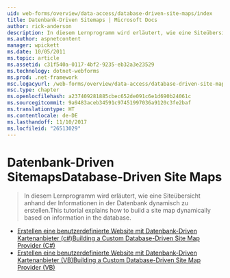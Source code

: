 ```yaml
---
uid: web-forms/overview/data-access/database-driven-site-maps/index
title: Datenbank-Driven Sitemaps | Microsoft Docs
author: rick-anderson
description: In diesem Lernprogramm wird erläutert, wie eine Siteübersicht anhand der Informationen in der Datenbank dynamisch zu erstellen.
ms.author: aspnetcontent
manager: wpickett
ms.date: 10/05/2011
ms.topic: article
ms.assetid: c31f540a-0117-4bf2-9235-eb32a3e23529
ms.technology: dotnet-webforms
ms.prod: .net-framework
msc.legacyurl: /web-forms/overview/data-access/database-driven-site-maps
msc.type: chapter
ms.openlocfilehash: a237409281885cbec652de091c6e1d690b24061c
ms.sourcegitcommit: 9a9483aceb34591c97451997036a9120c3fe2baf
ms.translationtype: HT
ms.contentlocale: de-DE
ms.lasthandoff: 11/10/2017
ms.locfileid: "26513029"
---
```

<a name="database-driven-site-maps"></a><span data-ttu-id="37f2b-103">Datenbank-Driven Sitemaps</span><span class="sxs-lookup"><span data-stu-id="37f2b-103">Database-Driven Site Maps</span></span>
====================
> <span data-ttu-id="37f2b-104">In diesem Lernprogramm wird erläutert, wie eine Siteübersicht anhand der Informationen in der Datenbank dynamisch zu erstellen.</span><span class="sxs-lookup"><span data-stu-id="37f2b-104">This tutorial explains how to build a site map dynamically based on information in the database.</span></span>


- [<span data-ttu-id="37f2b-105">Erstellen eine benutzerdefinierte Website mit Datenbank-Driven Kartenanbieter (c#)</span><span class="sxs-lookup"><span data-stu-id="37f2b-105">Building a Custom Database-Driven Site Map Provider (C#)</span></span>](building-a-custom-database-driven-site-map-provider-cs.md)
- [<span data-ttu-id="37f2b-106">Erstellen eine benutzerdefinierte Website mit Datenbank-Driven Kartenanbieter (VB)</span><span class="sxs-lookup"><span data-stu-id="37f2b-106">Building a Custom Database-Driven Site Map Provider (VB)</span></span>](building-a-custom-database-driven-site-map-provider-vb.md)
